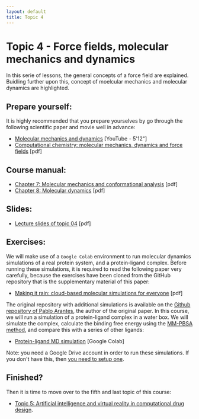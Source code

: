 ```yaml
---
layout: default
title: Topic 4
---
```


# Topic 4 - Force fields, molecular mechanics and dynamics

In this serie of lessons, the general concepts of a force field are explained. Buidling further upon this, concept of moelcular mechanics and molecular dynamics are highlighted.


## Prepare yourself:

It is highly recommended that you prepare yourselves by go through the following scientific paper and movie well in advance:

- <a href="https://www.youtube.com/watch?v=A9awBW-Gczk&t=85s" target="_blank">Molecular mechanics and dynamics</a> [YouTube - 5'12"]
- <a href="Topic_04/Computational_chemistry_paper.pdf" download>Computational chemistry: molecular mechanics, dynamics and force fields</a> [pdf]


## Course manual:

- <a href="Topic_04/7-Molecular_mechanics_and_conformational_analysis.pdf" download>Chapter 7: Molecular mechanics and conformational analysis</a> [pdf]
- <a href="Topic_04/8-Molecular_dynamics.pdf" download>Chapter 8: Molecular dynamics</a> [pdf]


## Slides:

- <a href="Topic_04/Slides_04.pdf" download>Lecture slides of topic 04</a> [pdf]


## Exercises:

We will make use of a `Google Colab` environment to run molecular dynamics simulations of a real protein system, and a protein-ligand complex. Before running these simulations, it is required to read the following paper very carefully, because the exercises have been cloned from the GitHub repository that is the supplementary material of this paper:

- <a href="Topic_04/md-sims-making-it-rain-paper.pdf" download>Making it rain: cloud-based molecular simulations for everyone</a> [pdf]

The original repository with additional simulations is available on the <a href="https://github.com/pablo-arantes/Making-it-rain" target="_blank">Github repository of Pablo Arantes</a>, the author of the original paper. In this course, we will run a simulation of a protein-ligand complex in a water box. We will simulate the complex, calculate the binding free energy using the <a href="Topic_04/mm-pbsa-paper.pdf" download>MM-PBSA method</a>, and compare this with a series of other ligands:

- <a href="https://githubtocolab.com/UAMCAntwerpen/2040FBDBIC/blob/master/Topic_04/Protein_ligand_MD.ipynb" target="_blank">Protein-ligand MD simulation</a> [Google Colab]

Note: you need a Google Drive account in order to run these simulations. If you don't have this, then <a href="https://support.google.com/drive/answer/2424384?hl=en&co=GENIE.Platform%3DDesktop" target="_blank">you need to setup one</a>.

## Finished?

Then it is time to move over to the fifth and last topic of this course:

- [Topic 5: Artificial intelligence and virtual reality in computational drug design](Topic_05.md).

